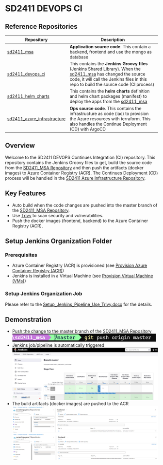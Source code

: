 # SD2411 DEVOPS CI
## Reference Repositories
| Repository | Description |
|--|--|
|[sd2411_msa](https://github.com/sieunhantanbao/sd2411_msa)|**Application source code**. This contain a backend, frontend and use the mongo as database|
|[sd2411_devops_ci](https://github.com/sieunhantanbao/sd2411-devops-ci)|This contains the **Jenkins Groovy files** (Jenkins Shared Library). When the [sd2411_msa](https://github.com/sieunhantanbao/sd2411_msa) has changed the source code, it will call the Jenkins files in this repo to build the source code (CI process)|
|[sd2411_helm_charts](https://github.com/sieunhantanbao/sd2411-helm-charts)|This contains the **helm charts** definition and helm chart packages (manifest) to deploy the apps from the [sd2411_msa](https://github.com/sieunhantanbao/sd2411_msa)|
|[sd2411_azure_infrastructure](https://github.com/sieunhantanbao/sd2411_azure_infrastructure)|**Ops source code**. This contains the infrastructure as code (iac) to provision the Azure resources with terraform. This also handles the Continue Deployment (CD) with ArgoCD|

## Overview
Welcome to the SD2411 DEVOPS Continues Integration (CI) repository. This repository contains the Jenkins Groovy files to get, build the source code from the [SD2411_MSA Repository](https://github.com/sieunhantanbao/sd2411_msa) and then push the artifacts (docker images) to Azure Container Registry (ACR). The Continues Deployment (CD) process will be handled in the [SD2411 Azure Infrastructure Repository](https://github.com/sieunhantanbao/sd2411_azure_infrastructure).

## Key Features
- Auto build when the code changes are pushed into the master branch of the [SD2411_MSA Repository](https://github.com/sieunhantanbao/sd2411_msa).
- Use [Trivy](https://trivy.dev/) to scan security and vulnerabilities.
- Push the docker images (frontend, backend) to the Azure Container Registry (ACR).

## Setup Jenkins Organization Folder
### Prerequisites
- Azure Container Registry (ACR) is provisioned (see [Provision Azure Container Registry (ACR)](https://github.com/sieunhantanbao/sd2411_azure_infrastructure#provision-azure-container-registry-acr))
- Jenkins is installed in a Virtual Machine (see [Provision Virtual Machine (VMs)](https://github.com/sieunhantanbao/sd2411_azure_infrastructure#provision-virtual-machine-vms))
### Setup Jenkins Organization Job
Please refer to the [Setup_Jenkins_Pipeline_Use_Trivy.docx](https://github.com/sieunhantanbao/sd2411-devops-ci/blob/main/Setup_Jenkins_Pipeline_Use_Trivy.docx) for the details.

## Demonstration
- Push the change to the master branch of the [SD2411_MSA Repository](https://github.com/sieunhantanbao/sd2411_msa)<br/>
![image info](./images/git_push_main_branch.png)
- Jenkins job/pipeline is automatically triggered
![image info](./images/jenkins_is_triggered.png)
- The build artifacts (docker images) are pushed to the ACR
![image info](./images/acr_backend.PNG)
![image info](./images/acr_frontend.PNG)